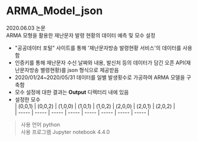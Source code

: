 # ARMA_Model_json
2020.06.03 논문  
ARMA 모형을 활용한 재난문자 발령 현황의 데이터 예측 및 모수 설정  

- "공공데이터 포털" 사이트를 통해 '재난문자방송 발령현황 서비스'의 데이터를 사용함  
- 인증키를 통해 재난문자 수신 날짜와 내용, 발신처 등의 데이터가 담긴 오픈 API(재난문자방송 별령현황)를 json 형식으로 제공받음  
- 2020/01/24~2020/05/31 데이터를 일별 발생횟수로 가공하여 ARMA 모델을 구축함
- 모수 설정에 대한 결과는 **Output** 디렉터리 내에 있음  
- 설정한 모수  
  | (0,0,1) | (0,0,2) | (1,0,0) | (1,0,1) | (1,0,2) | (2,0,0) | (2,0,1) | (2,0,2) |  
  | ----- | ----- | ----- | ----- | ----- | ----- | ----- | ----- |  

> 사용 언어 python  
> 사용 프로그램 Jupyter notebook 4.4.0  
